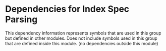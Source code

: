 
# Dependencies for Index Spec Parsing
This dependency information represents symbols that are used in this group but defined in other modules.  Does not include symbols used in this group that are defined inside this module.
(no dependencies outside this module)

